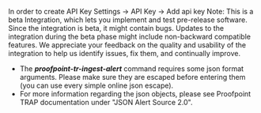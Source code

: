 In order to create API Key
  Settings -> API Key -> Add api key
  Note: This is a beta Integration, which lets you implement and test pre-release software. Since the integration is beta, it might contain bugs. Updates to the integration during the beta phase might include non-backward compatible features. We appreciate your feedback on the quality and usability of the integration to help us identify issues, fix them, and continually improve.
  
- The ***proofpoint-tr-ingest-alert*** command requires some json format arguments. Please make sure they are escaped before entering them (you can use every simple online json escape).
- For more information regarding the json objects, please see Proofpoint TRAP documentation under "JSON Alert Source 2.0".